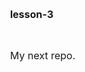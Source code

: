 # lesson-3
My next repo.
<!DOCTYPE html>
<html lang="en">
	<head>
        	<style>
		* {
			box-sizing: border-box;
			height: 50px;
			font-size: 16px;
			padding-left: 15px;
			padding-right: 15px;
		}
			.block {
				display: block;
				background-color: rgb(0,154,205);
				border: solid 2px rgb(0,0,238);
				width: 200px;
				padding-top: 15px;
				
			}
			.inline {
				display: inline;
				font-size: 42px;
				background-color: rgb(255,255,0);
				border: solid 2px rgb(205,0,0);
				width: 100px;
			}
			.inline-block {
				display: inline-block;
				background-color: rgb(162,205,90);
				border: solid 2px rgb(69,139,0);
				width: 200px;
				padding-top: 15px;
			}
		</style>
    </head>
    <body>
		<p class="block">I am block</p>
		<p class="block">I am block</p>
		<p class="block">I am block</p>
		
		<p class="inline">I am inline</p>
		<p class="inline">I am inline</p>
		<p class="inline">I am inline</p>
		<p class="inline">I am inline</p>
		<p class="inline">I am inline</p>
	<br>	
		<p class="inline-block">I am inline-block</p>
		<p class="inline-block">I am inline-block</p>
		<p class="inline-block">I am inline-block</p>

    </body>
</html>        
             
